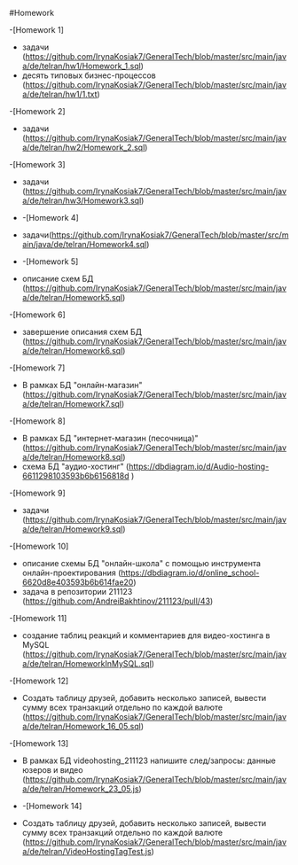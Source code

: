 #Homework

-[Homework 1] 
- задачи (https://github.com/IrynaKosiak7/GeneralTech/blob/master/src/main/java/de/telran/hw1/Homework_1.sql)
- десять типовых бизнес-процессов (https://github.com/IrynaKosiak7/GeneralTech/blob/master/src/main/java/de/telran/hw1/1.txt)

-[Homework 2]
- задачи (https://github.com/IrynaKosiak7/GeneralTech/blob/master/src/main/java/de/telran/hw2/Homework_2.sql)

-[Homework 3] 
- задачи (https://github.com/IrynaKosiak7/GeneralTech/blob/master/src/main/java/de/telran/hw3/Homework3.sql)
  
- -[Homework 4]
- задачи(https://github.com/IrynaKosiak7/GeneralTech/blob/master/src/main/java/de/telran/Homework4.sql)

- -[Homework 5]
- описание схем БД (https://github.com/IrynaKosiak7/GeneralTech/blob/master/src/main/java/de/telran/Homework5.sql)

-[Homework 6]
- завершение описания схем БД (https://github.com/IrynaKosiak7/GeneralTech/blob/master/src/main/java/de/telran/Homework6.sql)

-[Homework 7]
- В рамках БД "онлайн-магазин" (https://github.com/IrynaKosiak7/GeneralTech/blob/master/src/main/java/de/telran/Homework7.sql)

-[Homework 8]
- В рамках БД "интернет-магазин (песочница)" (https://github.com/IrynaKosiak7/GeneralTech/blob/master/src/main/java/de/telran/Homework8.sql)
- схемa БД "аудио-хостинг" (https://dbdiagram.io/d/Audio-hosting-6611298103593b6b6156818d )

-[Homework 9]
- задачи (https://github.com/IrynaKosiak7/GeneralTech/blob/master/src/main/java/de/telran/Homework9.sql)
  
-[Homework 10]
- описание схемы БД "онлайн-школа" с помощью инструмента онлайн-проектирования (https://dbdiagram.io/d/online_school-6620d8e403593b6b614fae20)
- задача в репозитории 211123  (https://github.com/AndreiBakhtinov/211123/pull/43)

-[Homework 11]
- создание таблиц реакций и комментариев для видео-хостинга в MySQL (https://github.com/IrynaKosiak7/GeneralTech/blob/master/src/main/java/de/telran/HomeworkInMySQL.sql)

-[Homework 12]
- Создать таблицу друзей, добавить несколько записей, вывести сумму всех транзакций отдельно по каждой валюте (https://github.com/IrynaKosiak7/GeneralTech/blob/master/src/main/java/de/telran/Homework_16_05.sql)

-[Homework 13]
- В рамках БД videohosting_211123 напишите след/запросы: данные юзеров и видео (https://github.com/IrynaKosiak7/GeneralTech/blob/master/src/main/java/de/telran/Homework_23_05.js)


- -[Homework 14]
- Создать таблицу друзей, добавить несколько записей, вывести сумму всех транзакций отдельно по каждой валюте (https://github.com/IrynaKosiak7/GeneralTech/blob/master/src/main/java/de/telran/VideoHostingTagTest.js)


